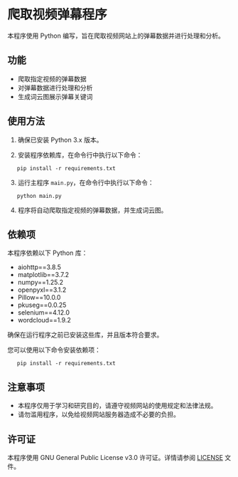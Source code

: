 # 爬取视频弹幕程序

本程序使用 Python 编写，旨在爬取视频网站上的弹幕数据并进行处理和分析。

## 功能

- 爬取指定视频的弹幕数据
- 对弹幕数据进行处理和分析
- 生成词云图展示弹幕关键词

## 使用方法

1. 确保已安装 Python 3.x 版本。

2. 安装程序依赖库，在命令行中执行以下命令：

```
   pip install -r requirements.txt
```

3. 运行主程序 `main.py`，在命令行中执行以下命令：

```
   python main.py
```
4. 程序将自动爬取指定视频的弹幕数据，并生成词云图。

## 依赖项

本程序依赖以下 Python 库：

- aiohttp==3.8.5
- matplotlib==3.7.2
- numpy==1.25.2
- openpyxl==3.1.2
- Pillow==10.0.0
- pkuseg==0.0.25
- selenium==4.12.0
- wordcloud==1.9.2

确保在运行程序之前已安装这些库，并且版本符合要求。

您可以使用以下命令安装依赖项：

```
   pip install -r requirements.txt
```

## 注意事项

- 本程序仅用于学习和研究目的，请遵守视频网站的使用规定和法律法规。
- 请勿滥用程序，以免给视频网站服务器造成不必要的负担。

## 许可证

本程序使用 GNU General Public License v3.0 许可证。详情请参阅 [LICENSE](../../../LICENSE) 文件。